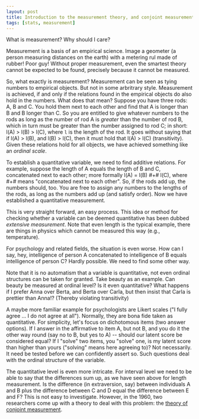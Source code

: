 ```yaml
---
layout: post
title: Introduction to the measurement theory, and conjoint measurement theory
tags: [stats, measurement]
---
```




What is measurement? Why should I care? 

Measurement is a basis of an empirical science. Image a geometer (a person measuring distances on the earth) with a metering rul made of rubber! Poor guy! Without proper measurement, even the smartest theory cannot be expected to be found, precisely because it cannot be measured.

So, what exactly is measurement? Measurement can be seen as tying numbers to empirical objects. But not in some arbritrary style. Measurement is achieved, if and only if the relations found in the empirical objects do also hold in the numbers. What does that mean? Suppose you have three rods: A, B and C. You hold them next to each other and find that A is longer than B and B longer than C. So you are entitled to give whatever numbers to the rods as long as the number of rod A is *greater* than the number of rod B, which in turn must be greater than the number assigned to rod C; in short: l(A) > l(B) > l(C), where `l` is the length of the rod. It goes without saying that if l(A) > l(B), and l(B) > l(C), then it must hold that l(A) > l(C) (transitivity). Given these relations hold for all objects, we have achieved something like an *ordinal scale*.

To establish a quantitative variable, we need to find additive relations. For example, suppose the length of A equals the length of B and C, concatenated next to each other; more formally l(A) = l(B) #+# l(C), where #+# means "concatenated next to each other". So, if the rods add up, the numbers should, too. You are free to assign any numbers to the lengths of the rods, as long as the numbers add up (and satisfy order). Now we have established a quantitative measurement. 

This is very straight forward, an easy process. This idea or method for checking whether a variable can be deemed quantitative has been dubbed *extensive measurement*. Note that even length is the typical example, there are things in physics which cannot be measured this way (e.g., temperature).

For psychology and related fields, the situation is even worse. How can I say, hey, intelligence of person A concatenated to intelligence of B equals intelligence of person C? Hardly possible. We need to find some other way.

Note that it is no automatism that a variable is quantitative, not even ordinal structures can be taken for granted. Take beauty as an example. Can beauty be measured at ordinal level? Is it even quantitative? What happens if I prefer Anna over Berta, and Berta over Carla, but then insist that Carla is prettier than Anna!? (Thereby violating transitivity)

A maybe more familiar example for psychologists are Likert scales ("I fully agree ... I do not agree at all"). Normally, they are bona fide taken as quantitative. For simplicity, let's focus on dichotomous items (two answer options). If I answer in the affirmative to item A, but not B, and you do it the other way round (say no to B, but yes to A) -- should our latent score be considered equal? If I "solve" two items, you "solve" one, is my latent score than higher than yours ("solving" means here agreeing to)? Not necessarily. It need be tested before we can confidently assert so. Such questions deal with the ordinal structure of the variable. 

The quantitative level is even more intricate. For interval level we need to be able to say that the differences sum up, as we have seen above for length measurement. Is the difference (in extraversion, say) between individuals A and B plus the difference between C and D equal the difference between E and F? This is not easy to investigate. However, in the 1960, two researchers come up with a theory to deal with this problem: the [theory of conjoint measurement](https://en.wikipedia.org/wiki/Theory_of_conjoint_measurement).

